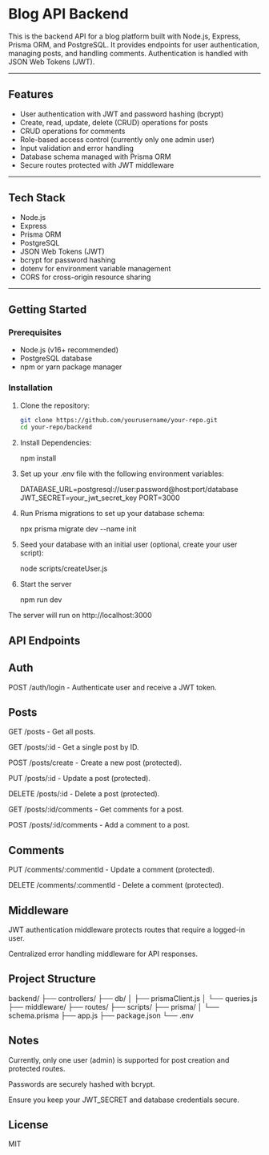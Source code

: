 # Blog API Backend

This is the backend API for a blog platform built with Node.js, Express, Prisma ORM, and PostgreSQL. It provides endpoints for user authentication, managing posts, and handling comments. Authentication is handled with JSON Web Tokens (JWT).

---

## Features

- User authentication with JWT and password hashing (bcrypt)
- Create, read, update, delete (CRUD) operations for posts
- CRUD operations for comments
- Role-based access control (currently only one admin user)
- Input validation and error handling
- Database schema managed with Prisma ORM
- Secure routes protected with JWT middleware

---

## Tech Stack

- Node.js
- Express
- Prisma ORM
- PostgreSQL
- JSON Web Tokens (JWT)
- bcrypt for password hashing
- dotenv for environment variable management
- CORS for cross-origin resource sharing

---

## Getting Started

### Prerequisites

- Node.js (v16+ recommended)
- PostgreSQL database
- npm or yarn package manager

### Installation

1. Clone the repository:

   ```bash
   git clone https://github.com/yourusername/your-repo.git
   cd your-repo/backend

2. Install Dependencies: 

    npm install

3. Set up your .env file with the following environment variables:

    DATABASE_URL=postgresql://user:password@host:port/database
    JWT_SECRET=your_jwt_secret_key
    PORT=3000

4. Run Prisma migrations to set up your database schema:

    npx prisma migrate dev --name init

5. Seed your database with an initial user (optional, create your user script):

    node scripts/createUser.js

6. Start the server

    npm run dev

The server will run on http://localhost:3000

## API Endpoints
## Auth

POST /auth/login - Authenticate user and receive a JWT token.

## Posts
GET /posts - Get all posts.

GET /posts/:id - Get a single post by ID.

POST /posts/create - Create a new post (protected).

PUT /posts/:id - Update a post (protected).

DELETE /posts/:id - Delete a post (protected).

GET /posts/:id/comments - Get comments for a post.

POST /posts/:id/comments - Add a comment to a post.

## Comments
PUT /comments/:commentId - Update a comment (protected).

DELETE /comments/:commentId - Delete a comment (protected).

## Middleware
JWT authentication middleware protects routes that require a logged-in user.

Centralized error handling middleware for API responses.

## Project Structure

backend/
├── controllers/
├── db/
│   ├── prismaClient.js
│   └── queries.js
├── middleware/
├── routes/
├── scripts/
├── prisma/
│   └── schema.prisma
├── app.js
├── package.json
└── .env
## Notes
Currently, only one user (admin) is supported for post creation and protected routes.

Passwords are securely hashed with bcrypt.

Ensure you keep your JWT_SECRET and database credentials secure.

## License

MIT



